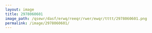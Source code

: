 ```yaml
---
layout: image
title: 2978060601
image_path: /qsewr/dasf/erwq/reeqr/rwer/ewqr/tttt/2978060601.png
permalink: /image/2978060601/
---
```

